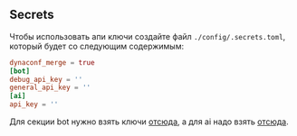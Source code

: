 ## Secrets
Чтобы использовать апи ключи создайте файл ```./config/.secrets.toml```, который будет со следующим содержимым:
```toml
dynaconf_merge = true
[bot]
debug_api_key = ''
general_api_key = ''
[ai]
api_key = ''
```
Для секции bot нужно взять ключи [отсюда](https://t.me/BotFather), а для ai надо взять [отсюда](https://aistudio.google.com/app/apikey).
